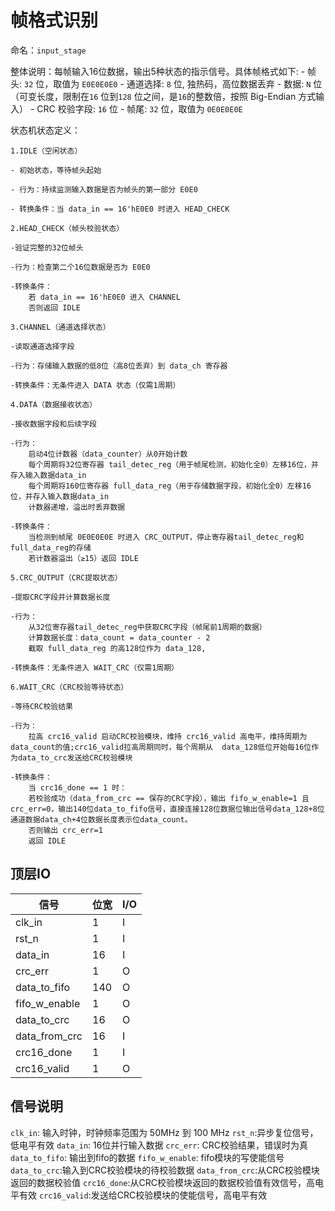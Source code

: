 # 帧格式识别

命名：`input_stage`

整体说明：每帧输入16位数据，输出5种状态的指示信号。具体帧格式如下:
    - 帧头:
    `32` 位，取值为 `E0E0E0E0`
    - 通道选择:
    `8` 位, 独热码，高位数据丢弃
    - 数据:
    `N` 位（可变长度，限制在`16` 位到`128` 位之间，是`16`的整数倍，按照 Big-Endian 方式输入）
    - CRC 校验字段:
    `16` 位
    - 帧尾:
    `32` 位，取值为 `0E0E0E0E`

状态机状态定义：

`1.​IDLE​（空闲状态）`

    - 初始状态，等待帧头起始
    
    - 行为：持续监测输入数据是否为帧头的第一部分 E0E0
    
    - 转换条件：当 data_in == 16'hE0E0 时进入 HEAD_CHECK
    
`2.HEAD_CHECK​（帧头校验状态）`

    -验证完整的32位帧头
    
    -行为：检查第二个16位数据是否为 E0E0
    
    -转换条件：
        若 data_in == 16'hE0E0 进入 CHANNEL
        否则返回 IDLE
        
`3.​CHANNEL​（通道选择状态）`

    -读取通道选择字段
    
    -行为：存储输入数据的低8位（高8位丢弃）到 data_ch 寄存器
    
    -转换条件：无条件进入 DATA 状态（仅需1周期）
    
`4.​DATA​（数据接收状态）`

    -接收数据字段和后续字段
    
    -行为：
        启动4位计数器（data_counter）从0开始计数
        每个周期将32位寄存器 tail_detec_reg（用于帧尾检测，初始化全0）左移16位，并存入输入数据data_in
        每个周期将160位寄存器 full_data_reg（用于存储数据字段，初始化全0）左移16位，并存入输入数据data_in
        计数器递增，溢出时丢弃数据
        
    -转换条件：
        当检测到帧尾 0E0E0E0E 时进入 CRC_OUTPUT，停止寄存器tail_detec_reg和full_data_reg的存储
        若计数器溢出（≥15）返回 IDLE
        
`5.​CRC_OUTPUT​（CRC提取状态）`

    -提取CRC字段并计算数据长度
    
    -行为：
        从32位寄存器tail_detec_reg中获取CRC字段（帧尾前1周期的数据）
        计算数据长度：data_count = data_counter - 2
        截取 full_data_reg 的高128位作为 data_128,
        
    -转换条件：无条件进入 WAIT_CRC（仅需1周期）
    
`6.​WAIT_CRC​（CRC校验等待状态）`

    -等待CRC校验结果
    
    -行为：
        拉高 crc16_valid 启动CRC校验模块，维持 crc16_valid 高电平，维持周期为data_count的值;crc16_valid拉高周期同时，每个周期从  data_128低位开始每16位作为data_to_crc发送给CRC校验模块
        
    -转换条件：
        当 crc16_done == 1 时：
        若校验成功（data_from_crc == 保存的CRC字段），输出 fifo_w_enable=1 且 crc_err=0，输出140位data_to_fifo信号，直接连接128位数据位输出信号data_128+8位通道数据data_ch+4位数据长度表示位data_count。
        否则输出 crc_err=1
        返回 IDLE

## 顶层IO

|信号|位宽|I/O|
|-----|-----|-----|
|clk_in|1|I|
|rst_n|1|I|
|data_in|16|I|
|crc_err|1|O|
|data_to_fifo|140|O|
|fifo_w_enable|1|O|
|data_to_crc|16|O|
|data_from_crc|16|I|
|crc16_done|1|I|
|crc16_valid|1|O|

## 信号说明

`clk_in`: 输入时钟，时钟频率范围为 50MHz 到 100 MHz
`rst_n`:异步复位信号，低电平有效
`data_in`: 16位并行输入数据
`crc_err`: CRC校验结果，错误时为真
`data_to_fifo`: 输出到fifo的数据
`fifo_w_enable`: fifo模块的写使能信号
`data_to_crc`:输入到CRC校验模块的待校验数据
`data_from_crc`:从CRC校验模块返回的数据校验值
`crc16_done`:从CRC校验模块返回的数据校验值有效信号，高电平有效
`crc16_valid`:发送给CRC校验模块的使能信号，高电平有效
